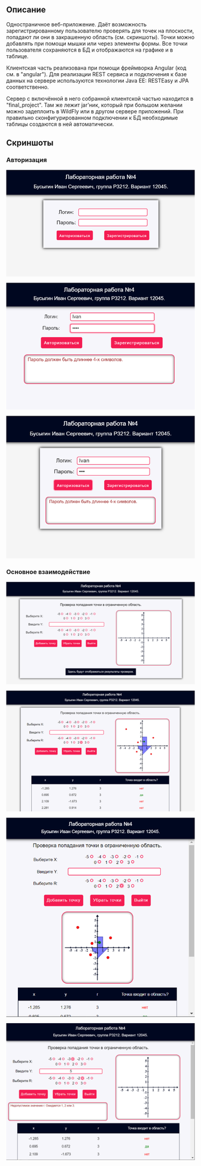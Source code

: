 ## Описание

Одностраничное веб-приложение. Даёт возможность зарегистрированному пользователю проверять для точек на плоскости, попадают ли они в закрашенную область (см. скриншоты). Точки можно добавлять при помощи мышки или через элементы формы. Все точки пользователя сохраняются в БД и отображаются на графике и в таблице.

Клиентская часть реализована при помощи фреймворка Angular (код см. в "angular"). Для реализации REST сервиса и подключения к базе данных на сервере используются технологии Java EE: RESTEasy и JPA соответственно.

Сервер с включённой в него собранной клиентской частью находится в "final_project". Там же лежит jar'ник, который при большом желании можно задеплоить в WildFly или в другом сервере приложений. При правильно сконфигурированном подключении к БД необходимые таблицы создаются в ней автоматически.

## Скриншоты

### Авторизация
![Image not found](screenshots/auth/img1.png)

![Image not found](/second_course/web-programming/lab_4/screenshots/auth/img2.png)

![Image not found](/second_course/web-programming/lab_4/screenshots/auth/img3.png)

### Основное взаимодействие
![Image not found](/second_course/web-programming/lab_4/screenshots/main/img1.png)

![Image not found](/second_course/web-programming/lab_4/screenshots/main/img2.png)

![Image not found](/second_course/web-programming/lab_4/screenshots/main/img3.png)

![Image not found](/second_course/web-programming/lab_4/screenshots/main/img4.png)